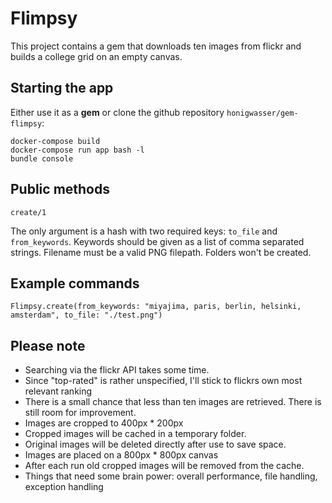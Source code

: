 # Flimpsy

This project contains a gem that downloads ten images from flickr and builds a college grid on an empty canvas.

## Starting the app

  Either use it as a **gem** or clone the github repository `honigwasser/gem-flimpsy`:

	docker-compose build
	docker-compose run app bash -l
	bundle console

## Public methods

	create/1

  The only argument is a hash with two required keys: `to_file` and `from_keywords`.
  Keywords should be given as a list of comma separated strings. Filename must be a valid PNG filepath.
  Folders won't be created.

## Example commands

	Flimpsy.create(from_keywords: "miyajima, paris, berlin, helsinki, amsterdam", to_file: "./test.png")

## Please note

  - Searching via the flickr API takes some time.
  - Since "top-rated" is rather unspecified, I'll stick to flickrs own most relevant ranking
  - There is a small chance that less than ten images are retrieved. There is still room for improvement.
  - Images are cropped to 400px * 200px
  - Cropped images will be cached in a temporary folder.
  - Original images will be deleted directly after use to save space.
  - Images are placed on a 800px * 800px canvas
  - After each run old cropped images will be removed from the cache.
  - Things that need some brain power: overall performance, file handling, exception handling
